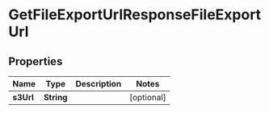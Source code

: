 

# GetFileExportUrlResponseFileExportUrl


## Properties

| Name | Type | Description | Notes |
|------------ | ------------- | ------------- | -------------|
|**s3Url** | **String** |  |  [optional] |



